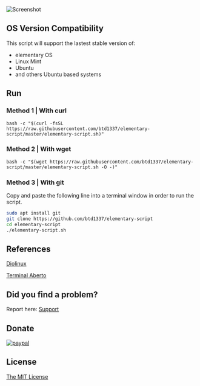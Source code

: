 
![Screenshot](https://raw.githubusercontent.com/btd1337/elementary-script/master/screenshot.jpeg)

## OS Version Compatibility

This script will support the lastest stable version of:
- elementary OS
- Linux Mint
- Ubuntu
- and others Ubuntu based systems

## Run

### Method 1 | With curl

```shell
bash -c "$(curl -fsSL https://raw.githubusercontent.com/btd1337/elementary-script/master/elementary-script.sh)"
```

### Method 2 | With wget

```shell
bash -c "$(wget https://raw.githubusercontent.com/btd1337/elementary-script/master/elementary-script.sh -O -)"
```
### Method 3 | With git

Copy and paste the following line into a terminal window in order to run the script.

```bash
sudo apt install git
git clone https://github.com/btd1337/elementary-script
cd elementary-script
./elementary-script.sh
```

## References

[Diolinux](http://www.diolinux.com.br/2016/12/elementary-script-pos-instalacao.html)

[Terminal Aberto](http://terminalaberto.com/2017/03/01/elementary-script-um-facilitador-de-servico-para-o-elementary-os/)

## Did you find a problem?

Report here: [Support](https://github.com/btd1337/elementary-script/issues)

## Donate

[![paypal](https://www.paypalobjects.com/en_US/i/btn/btn_donateCC_LG.gif)](https://www.paypal.com/cgi-bin/webscr?cmd=_donations&business=X85LVKF3HYPZL&lc=US&item_name=btd1337&item_number=elementary%2dscript&currency_code=USD&bn=PP%2dDonationsBF%3abtn_donateCC_LG%2egif%3aNonHosted)

## License

[The MIT License](http://ylrxeidx.mit-license.org/ "The MIT License")
